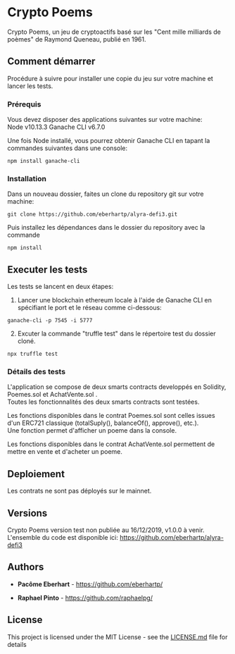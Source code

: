 # Crypto Poems

Crypto Poems, un jeu de cryptoactifs basé sur les "Cent mille milliards de poèmes" de Raymond Queneau, publié en 1961.

## Comment démarrer

Procédure à suivre pour installer une copie du jeu sur votre machine et lancer les tests.

### Prérequis

Vous devez disposer des applications suivantes sur votre machine:  
Node v10.13.3
Ganache CLI v6.7.0  

Une fois Node installé, vous pourrez obtenir Ganache CLI en tapant la commandes suivantes dans une console:
```
npm install ganache-cli
```

### Installation

Dans un nouveau dossier, faites un clone du repository git sur votre machine:

```
git clone https://github.com/eberhartp/alyra-defi3.git
```

Puis installez les dépendances dans le dossier du repository avec la commande
```
npm install
```

## Executer les tests

Les tests se lancent en deux étapes:
1. Lancer une blockchain ethereum locale à l'aide de Ganache CLI en spécifiant le port et le réseau comme ci-dessous:

```
ganache-cli -p 7545 -i 5777
```

2. Excuter la commande "truffle test" dans le répertoire test du dossier cloné.

```
npx truffle test
```

### Détails des tests

L'application se compose de deux smarts contracts developpés en Solidity, Poemes.sol et AchatVente.sol .  
Toutes les fonctionnalités des deux smarts contracts sont testées.

Les fonctions disponibles dans le contrat Poemes.sol sont celles issues d'un ERC721 classique (totalSuply(), balanceOf(), approve(), etc.).  
Une fonction permet d'afficher un poeme dans la console.

Les fonctions disponibles dans le contrat AchatVente.sol permettent de mettre en vente et d'acheter un poeme.	


## Deploiement

Les contrats ne sont pas déployés sur le mainnet.


## Versions

Crypto Poems version test non publiée au 16/12/2019, v1.0.0 à venir.  
L'ensemble du code est disponible ici: https://github.com/eberhartp/alyra-defi3

## Authors

* **Pacôme Eberhart** - https://github.com/eberhartp/

* **Raphael Pinto** - https://github.com/raphaelpg/

## License

This project is licensed under the MIT License - see the [LICENSE.md](LICENSE.md) file for details
